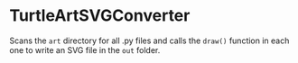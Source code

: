 # TurtleArtSVGConverter

Scans the `art` directory for all .py files and calls the `draw()` function in each one to write an SVG file in the `out` folder.
